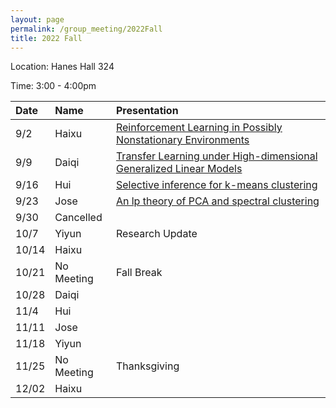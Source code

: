 ```yaml
---
layout: page
permalink: /group_meeting/2022Fall
title: 2022 Fall
---
```


Location: Hanes Hall 324

Time: 3:00 - 4:00pm



| Date    | Name       | Presentation |
| :----   | :----------------------|:------------ |
| 9/2  | Haixu | [Reinforcement Learning in Possibly Nonstationary Environments](https://arxiv.org/pdf/2203.01707.pdf) |
| 9/9  | Daiqi | [Transfer Learning under High-dimensional Generalized Linear Models](https://arxiv.org/pdf/2105.14328.pdf) | 
| 9/16 | Hui | [Selective inference for k-means clustering](https://arxiv.org/pdf/2203.15267.pdf) |
| 9/23 | Jose | [An lp theory of PCA and spectral clustering](https://projecteuclid.org/journals/annals-of-statistics/volume-50/issue-4/An-%E2%84%93p-theory-of-PCA-and-spectral-clustering/10.1214/22-AOS2196.full) |
| 9/30 | Cancelled |  |
| 10/7 | Yiyun | Research Update |
| 10/14 | Haixu | |
| 10/21 | No Meeting | Fall Break |
| 10/28 | Daiqi |  |
| 11/4  | Hui | |
| 11/11 | Jose|  |
| 11/18 | Yiyun |   |
| 11/25 | No Meeting |  Thanksgiving |
| 12/02 | Haixu | |
